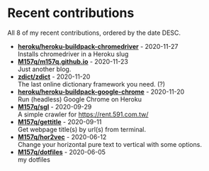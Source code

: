 # Recent contributions

All <!-- recent_contributions_count starts -->8<!-- recent_contributions_count ends --> of my recent contributions, ordered by the date DESC.

<!-- recent_contributions starts -->
* **[heroku/heroku-buildpack-chromedriver](https://github.com/heroku/heroku-buildpack-chromedriver)** - 2020-11-27
<br>Installs chromedriver in a Heroku slug
* **[M157q/m157q.github.io](https://github.com/M157q/m157q.github.io)** - 2020-11-23
<br>Just another blog.
* **[zdict/zdict](https://github.com/zdict/zdict)** - 2020-11-20
<br>The last online dictionary framework you need. (?)
* **[heroku/heroku-buildpack-google-chrome](https://github.com/heroku/heroku-buildpack-google-chrome)** - 2020-11-20
<br>Run (headless) Google Chrome on Heroku
* **[M157q/sgl](https://github.com/M157q/sgl)** - 2020-09-29
<br>A simple crawler for https://rent.591.com.tw/
* **[M157q/gettitle](https://github.com/M157q/gettitle)** - 2020-09-11
<br>Get webpage title(s) by url(s) from terminal.
* **[M157q/hor2vec](https://github.com/M157q/hor2vec)** - 2020-06-12
<br>Change your horizontal pure text to vertical with some options.
* **[M157q/dotfiles](https://github.com/M157q/dotfiles)** - 2020-06-05
<br>my dotfiles
<!-- recent_contributions ends -->
